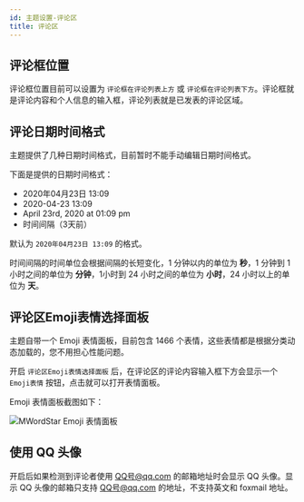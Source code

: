 ```yaml
---
id: 主题设置-评论区
title: 评论区
---
```


## 评论框位置

评论框位置目前可以设置为 `评论框在评论列表上方` 或 `评论框在评论列表下方`。评论框就是评论内容和个人信息的输入框，评论列表就是已发表的评论区域。

## 评论日期时间格式

主题提供了几种日期时间格式，目前暂时不能手动编辑日期时间格式。

下面是提供的日期时间格式：

* 2020年04月23日 13:09
* 2020-04-23 13:09
* April 23rd, 2020 at 01:09 pm
* 时间间隔（3天前）

默认为 `2020年04月23日 13:09` 的格式。

时间间隔的时间单位会根据间隔的长短变化，1 分钟以内的单位为 **秒**，1 分钟到 1 小时之间的单位为 **分钟**，1小时到 24 小时之间的单位为 **小时**，24 小时以上的单位为 **天**。

## 评论区Emoji表情选择面板

主题自带一个 Emoji 表情面板，目前包含 1466 个表情，这些表情都是根据分类动态加载的，您不用担心性能问题。

开启 `评论区Emoji表情选择面板` 后，在评论区的评论内容输入框下方会显示一个 `Emoji表情` 按钮，点击就可以打开表情面板。

Emoji 表情面板截图如下：

![MWordStar Emoji 表情面板](assets/emoji.jpeg)

## 使用 QQ 头像

开启后如果检测到评论者使用 QQ号@qq.com 的邮箱地址时会显示 QQ 头像。显示 QQ 头像的邮箱只支持 QQ号@qq.com 的地址，不支持英文和 foxmail 地址。

